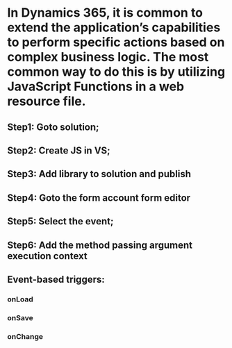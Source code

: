# In Dynamics 365, it is common to extend the application’s capabilities to perform specific actions based on complex business logic. The most common way to do this is by utilizing JavaScript Functions in a web resource file.



## Step1: Goto solution;
## Step2: Create JS in VS;
## Step3: Add library to solution and publish
## Step4: Goto the form account form editor
## Step5: Select the event;
## Step6: Add the method passing argument execution context




## Event-based triggers:

### onLoad
### onSave
### onChange

